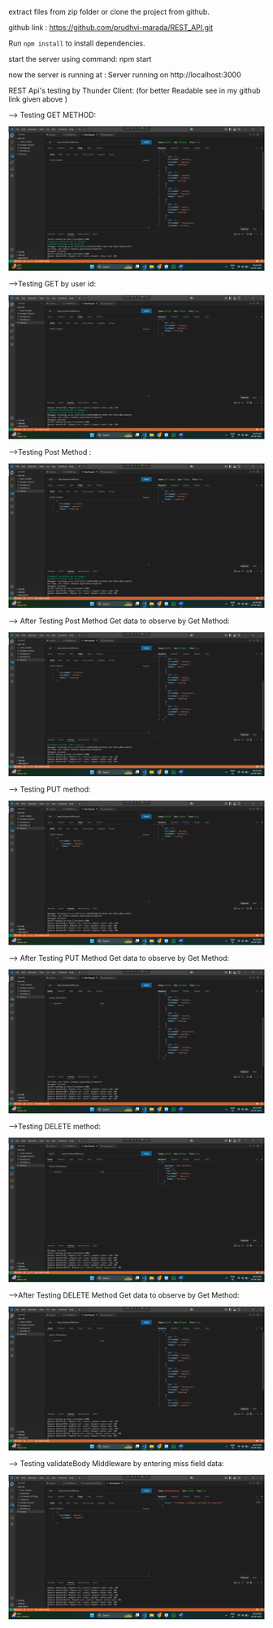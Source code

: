 extract files from zip folder or clone the project from github.

github link : https://github.com/prudhvi-marada/REST_API.git

Run `npm install` to install dependencies.

start the server using command: npm start

now the server is running at  : Server running on http://localhost:3000 

REST Api's testing by Thunder Client: (for better Readable see in my github link given above )

--> Testing GET METHOD: 
   
   ![GET METHOD](screenshots/Screenshot_1.png)

-->Testing GET by user id:

 ![GET METHOD](screenshots/Screenshot_3.png) 

-->Testing Post Method :

  ![POST METHOD](screenshots/Screenshot_2.png) 


--> After Testing Post Method Get data to observe by Get Method:

 ![GET METHOD](screenshots/Screenshot_4.png) 

--> Testing PUT method:

 ![PUT METHOD](screenshots/Screenshot_5.png)

--> After Testing PUT Method Get data to observe by Get Method:

![GET METHOD](screenshots/Screenshot_6.png)  

-->Testing DELETE method:

![DELETE METHOD](screenshots/Screenshot_7.png) 

-->After Testing DELETE Method Get data to observe by Get Method:

![GET METHOD](screenshots/Screenshot_8.png) 

--> Testing validateBody Middleware by entering miss field data:

![POST METHOD](screenshots/Screenshot_9.png) 

